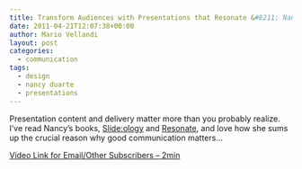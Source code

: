 ```yaml
---
title: Transform Audiences with Presentations that Resonate &#8211; Nancy Duarte
date: 2011-04-21T12:07:38+00:00
author: Mario Vellandi
layout: post
categories:
  - communication
tags:
  - design
  - nancy duarte
  - presentations
---
```

Presentation content and delivery matter more than you probably realize. I&#8217;ve read Nancy&#8217;s books, [Slide:ology](http://www.amazon.com/gp/product/0596522347/ref=as_li_ss_tl?ie=UTF8&tag=melodinmarke-20&linkCode=as2&camp=1789&creative=390957&creativeASIN=0596522347) and [Resonate](http://www.amazon.com/gp/product/0470632011/ref=as_li_ss_tl?ie=UTF8&tag=melodinmarke-20&linkCode=as2&camp=1789&creative=390957&creativeASIN=0470632011), and love how she sums up the crucial reason why good communication matters&#8230;

[Video Link for Email/Other Subscribers &#8211; 2min](http://vimeo.com/15645399)
